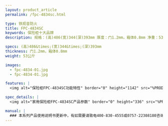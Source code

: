 ```yaml
---
layout: product_article
permalink: /fpc-4834sc.html

type: 铁观音防火
title: FPC-4834SC
keywords: 保险柜十大品牌
description: 规格：(高)486(宽)344(深)393mm 厚度：门1.2mm，箱体0.8mm 净重：53公斤 /image-pro/fpc-4834-01.jpg /image-pro/fpc-4834-01.jpg 本系列产品使用说明书更新中，有如需要请致电400-830-4555或0757-22308180咨询，谢

specs: (高)486&times;(宽)344&times;(深)393mm
thickness: 门1.2mm，箱体0.8mm
weight: 53公斤

images:
  - fpc-4834-01.jpg
  - fpc-4834-01.jpg

features: |
  <img alt="保险柜FPC-4834SC功能特性" border="0" height="1142" src="%PRODIMGS%/fpc-gn.jpg" width="538" />

spec_details: |
  <img alt="家用保险柜FPC-4834SC产品参数" border="0" height="336" src="%PRODIMGS%/fpc-cpcs.jpg" width="538" />

manual: |
  ### 本系列产品使用说明书更新中，有如需要请致电400-830-4555或0757-22308180咨询，谢谢！
---
```


